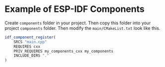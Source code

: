 # Example of ESP-IDF Components

Create `components` folder in your project. Then copy this folder into your project `components` folder. Then modify the `main/CMakeList.txt` look like this.

```cmake
idf_component_register(
    SRCS "main.cpp"
    REQUIRES cxx
    PRIV_REQUIRES my_components_cxx my_components
    INCLUDE_DIRS "." 
)
```